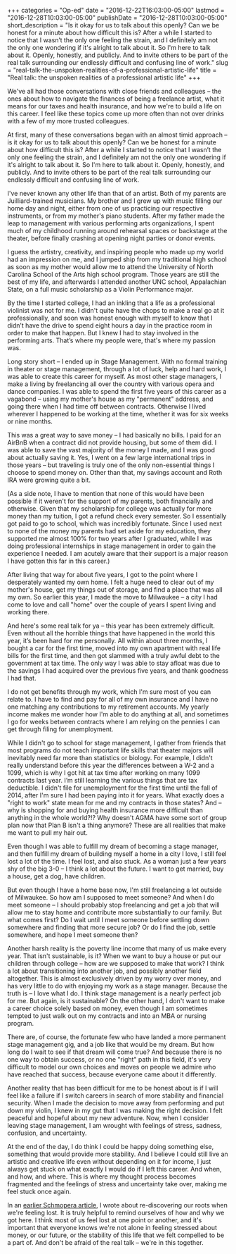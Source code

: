 +++
categories = "Op-ed"
date = "2016-12-22T16:03:00-05:00"
lastmod = "2016-12-28T10:03:00-05:00"
publishDate = "2016-12-28T10:03:00-05:00"
short_description = "Is it okay for us to talk about this openly? Can we be honest for a minute about how difficult this is? After a while I started to notice that I wasn’t the only one feeling the strain, and I definitely am not the only one wondering if it's alright to talk about it. So I'm here to talk about it. Openly, honestly, and publicly. And to invite others to be part of the real talk surrounding our endlessly difficult and confusing line of work."
slug = "real-talk-the-unspoken-realities-of-a-professional-artistic-life"
title = "Real talk: the unspoken realities of a professional artistic life"
+++

We've all had those conversations with close friends and colleagues – the ones about how to navigate the finances of being a freelance artist, what it means for our taxes and health insurance, and how we're to build a life on this career. I feel like these topics come up more often than not over drinks with a few of my more trusted colleagues. 

At first, many of these conversations began with an almost timid approach – is it okay for us to talk about this openly? Can we be honest for a minute about how difficult this is? After a while I started to notice that I wasn’t the only one feeling the strain, and I definitely am not the only one wondering if it's alright to talk about it. So I'm here to talk about it. Openly, honestly, and publicly. And to invite others to be part of the real talk surrounding our endlessly difficult and confusing line of work. 

I've never known any other life than that of an artist. Both of my parents are Juilliard-trained musicians. My brother and I grew up with music filling our home day and night, either from one of us practicing our respective instruments, or from my mother's piano students. After my father made the leap to management with various performing arts organizations, I spent much of my childhood running around rehearsal spaces or backstage at the theater, before finally crashing at opening night parties or donor events.

I guess the artistry, creativity, and inspiring people who made up my world had an impression on me, and I jumped ship from my traditional high school as soon as my mother would allow me to attend the University of North Carolina School of the Arts high school program. Those years are still the best of my life, and afterwards I attended another UNC school, Appalachian State, on a full music scholarship as a Violin Performance major. 

By the time I started college, I had an inkling that a life as a professional violinist was not for me. I didn't quite have the chops to make a real go at it professionally, and soon was honest enough with myself to know that I didn’t have the drive to spend eight hours a day in the practice room in order to make that happen. But I knew I had to stay involved in the performing arts. That’s where my people were, that's where my passion was. 

Long story short – I ended up in Stage Management. With no formal training in theater or stage management, through a lot of luck, help and hard work, I was able to create this career for myself. As most other stage managers, I make a living by freelancing all over the country with various opera and dance companies. I was able to spend the first five years of this career as a vagabond – using my mother's house as my "permanent" address, and going there when I had time off between contracts. Otherwise I lived wherever I happened to be working at the time, whether it was for six weeks or nine months. 

This was a great way to save money – I had basically no bills. I paid for an AirBnB when a contract did not provide housing, but some of them did. I was able to save the vast majority of the money I made, and I was good about actually saving it. Yes, I went on a few large international trips in those years – but traveling is truly one of the only non-essential things I choose to spend money on. Other than that, my savings account and Roth IRA were growing quite a bit. 

(As a side note, I have to mention that none of this would have been possible if it weren't for the support of my parents, both financially and otherwise. Given that my scholarship for college was actually for more money than my tuition, I got a refund check every semester. So I essentially got paid to go to school, which was incredibly fortunate. Since I used next to none of the money my parents had set aside for my education, they supported me almost 100% for two years after I graduated, while I was doing professional internships in stage management in order to gain the experience I needed. I am acutely aware that their support is a major reason I have gotten this far in this career.)

After living that way for about five years, I got to the point where I desperately wanted my own home. I felt a huge need to clear out of my mother's house, get my things out of storage, and find a place that was all my own. So earlier this year, I made the move to Milwaukee – a city I had come to love and call "home" over the couple of years I spent living and working there. 

And here's some real talk for ya – this year has been extremely difficult. Even without all the horrible things that have happened in the world this year, it’s been hard for me personally. All within about three months, I bought a car for the first time, moved into my own apartment with real life bills for the first time, and then got slammed with a truly awful debt to the government at tax time. The only way I was able to stay afloat was due to the savings I had acquired over the previous five years, and thank goodness I had that. 

I do not get benefits through my work, which I'm sure most of you can relate to. I have to find and pay for all of my own insurance and I have no one matching any contributions to my retirement accounts. My yearly income makes me wonder how I'm able to do anything at all, and sometimes I go for weeks between contracts where I am relying on the pennies I can get through filing for unemployment. 

While I didn't go to school for stage management, I gather from friends that most programs do not teach important life skills that theater majors will inevitably need far more than statistics or biology. For example, I didn't really understand before this year the differences between a W-2 and a 1099, which is why I got hit at tax time after working on many 1099 contracts last year. I’m still learning the various things that are tax deductible. I didn't file for unemployment for the first time until the fall of 2014, after I'm sure I had been paying into it for years. What exactly does a "right to work" state mean for me and my contracts in those states? And – why is shopping for and buying health insurance more difficult than anything in the whole world?!? Why doesn't AGMA have some sort of group plan now that Plan B isn't a thing anymore? These are all realities that make me want to pull my hair out. 

Even though I was able to fulfill my dream of becoming a stage manager, and then fulfill my dream of building myself a home in a city I love, I still feel lost a lot of the time. I feel lost, and also stuck. As a woman just a few years shy of the big 3-0 – I think a lot about the future. I want to get married, buy a house, get a dog, have children. 

But even though I have a home base now, I'm still freelancing a lot outside of Milwaukee. So how am I supposed to meet someone? And when I do meet someone – I should probably stop freelancing and get a job that will allow me to stay home and contribute more substantially to our family. But what comes first? Do I wait until I meet someone before settling down somewhere and finding that more secure job? Or do I find the job, settle somewhere, and hope I meet someone then?

Another harsh reality is the poverty line income that many of us make every year. That isn't sustainable, is it? When we want to buy a house or put our children through college – how are we supposed to make that work? I think a lot about transitioning into another job, and possibly another field altogether. This is almost exclusively driven by my worry over money, and has very little to do with enjoying my work as a stage manager. Because the truth is – I love what I do. I think stage management is a nearly perfect job for me. But again, is it sustainable? On the other hand, I don't want to make a career choice solely based on money, even though I am sometimes tempted to just walk out on my contracts and into an MBA or nursing program. 

There are, of course, the fortunate few who have landed a more permanent stage management gig, and a job like that would be my dream. But how long do I wait to see if that dream will come true? And because there is no one way to obtain success, or no one "right" path in this field, it's very difficult to model our own choices and moves on people we admire who have reached that success, because everyone came about it differently. 

Another reality that has been difficult for me to be honest about is if I will feel like a failure if I switch careers in search of more stability and financial security. When I made the decision to move away from performing and put down my violin, I knew in my gut that I was making the right decision. I felt peaceful and hopeful about my new adventure. Now, when I consider leaving stage management, I am wrought with feelings of stress, sadness, confusion, and uncertainty. 

At the end of the day, I do think I could be happy doing something else, something that would provide more stability. And I believe I could still live an artistic and creative life even without depending on it for income, I just always get stuck on what exactly I would do if I left this career. And when, and how, and where. This is where my thought process becomes fragmented and the feelings of stress and uncertainty take over, making me feel stuck once again. 

In an [earlier Schmopera article](/when-lost-find-roots/), I wrote about re-discovering our roots when we're feeling lost. It is truly helpful to remind ourselves of how and why we got here. I think most of us feel lost at one point or another, and it's important that everyone knows we're not alone in feeling stressed about money, or our future, or the stability of this life that we felt compelled to be a part of. And don't be afraid of the real talk – we're in this together.
